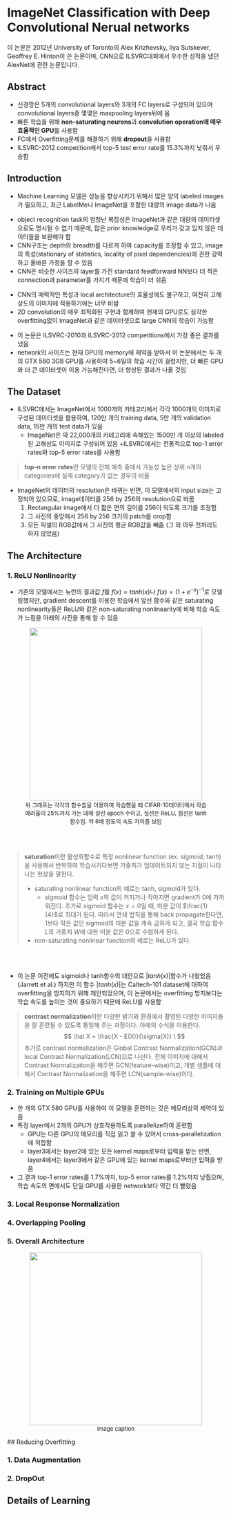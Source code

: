 # ImageNet Classification with Deep Convolutional Nerual networks
이 논문은 2012년 University of Toronto의 Alex Krizhevsky, Ilya Sutskever, Geoffrey E. Hinton이 쓴 논문이며, CNN으로 ILSVRC대회에서 우수한 성적을 냈던 AlexNet에 관한 논문입니다.
## Abstract
- 신경망은 5개의 convolutional layers와 3개의 FC layers로 구성되어 있으며 convolutional layers중 몇몇은 maxpooling layers뒤에 옴
- 빠른 학습을 위해 **non-saturating neurons**과 **convolution operation에 매우 효율적인 GPU**를 사용함
- FC에서 Overfitting문제를 해결하기 위해 **dropout**을 사용함
- ILSVRC-2012 competition에서 top-5 test error rate를 15.3%까지 낮춰서 우승함

## Introduction
- Machine Learning 모델은 성능을 향상시키기 위해서 많은 양의 labeled images가 필요하고, 최근 LabelMe나 ImageNet을 포함한 대량의 image data가 나옴

+  object recognition task의 엄청난 복잡성은 ImageNet과 같은 대량의 데이터셋으로도 명시될 수 없기 때문에, 많은 prior knowledge로 우리가 갖고 있지 않은 데이터들을 보완해야 함
+ CNN구조는 depth와 breadth를 다르게 하여 capacity를 조정할 수 있고, image의 특성(stationary of statistics, locality of pixel dependencies)에 관한 강력하고 올바른 가정을 할 수 있음
+ CNN은 비슷한 사이즈의 layer를 가진 standard feedforward NN보다 더 적은 connection과 parameter를 가지기 때문에 학습이 더 쉬움  

- CNN의 매력적인 특성과 local architecture의 효율성에도 불구하고, 여전히 고해상도의 이미지에 적용하기에는 너무 비쌈
- 2D convolution의 매우 최적화된 구현과 함께하여 현재의 GPU로도 심각한 overfitting없이 ImageNet과 같은 데이터셋으로 large CNN의 학습이 가능함 

+ 이 논문은 ILSVRC-2010과 ILSVRC-2012 competitions에서 가장 좋은 결과를 냈음
+ network의 사이즈는 현재 GPU의 memory에 제약을 받아서 이 논문에서는 두 개의 GTX 580 3GB GPU를 사용하여 5~6일의 학습 시간이 걸렸지만, 더 빠른 GPU와 더 큰 데이터셋이 이용 가능해진다면, 더 향상된 결과가 나올 것임

## The Dataset
-  ILSVRC에서는 ImageNet에서 1000개의 카테고리에서 각각 1000개의 이미지로 구성된 데이터셋을 활용하여, 120만 개의 training data, 5만 개의 validation data, 15만 개의 test data가 있음
	-  ImageNet은 약 22,000개의 카테고리에 속해있는 1500만 개 이상의 labeled된 고해상도 이미지로 구성되어 있음
+ILSVRC에서는 전통적으로 top-1 error rates와 top-5 error rates를 사용함
>**top-n error rates**란 모델의 전체 예측 중에서 가능성 높은 상위 n개의 categories에 실제 category가 없는 경우의 비율
- ImageNet의 데이터의 resolution은 바뀌는 반면, 이 모델에서의 input size는 고정되어 있으므로, image데이터를 256 by 256의 resolution으로 바꿈
	1. Rectangular image에서 더 짧은 면의 길이를 256이 되도록 크기를 조정함
	2. 그 사진의 중앙에서 256 by 256 크기의 patch를 crop함
	3. 모든 픽셀의 RGB값에서 그 사진의 평균 RGB값을 빼줌
	 (그 외 아무 전처리도 하지 않았음)

## The Architecture
### 1. ReLU Nonlinearity
- 기존의 모델에서는 뉴런의 결과값 $f$를 $f(x)=tanh(x)$나 $f(x)=(1+e^{-x})^{-1}$로 모델링했지만, gradient descent를 이용한 학습에서 앞선 함수와 같은 saturating nonlinearity들은 ReLU와 같은 non-saturating nonlinearity에 비해 학습 속도가 느림을 아래의 사진을 통해 알 수 있음

<center>
	<figure>
		<img  src="https://github.com/user-attachments/assets/1be1cf6b-8348-4552-bb25-76166bf6e643 "  width="400"  height="400"/>
			<figcaption>
				<font size=2>
					위 그래프는 각각의 함수들을 이용하여 학습했을 때 	CIFAR-10데이터에서 학습 에러율이 25%까지 가는 데에 걸린 epoch 수이고, 실선은 ReLU, 점선은 tanh함수임. 약 6배 정도의 속도 차이를 보임
				</font>
		</figcaption>
	</figure>
</center>
<br></br>

>**saturation**이란  활성화함수로 특정 nonlinear function (ex. sigmoid, tanh)을 사용해서 반복하여 학습시키다보면 가중치가 업데이트되지 않는 지점이 나타나는 현상을 말한다. 
>
>- saturating nonlinear function의 예로는 tanh, sigmoid가 있다.
>   - sigmoid 함수는 입력 $x$의 값이 커지거나 작아지면 gradient가 0에 가까워진다. 추가로 sigmoid 함수는 $x=0$일 때, 미분 값이 $\frac{1}{4}$로 최대가 된다. 따라서 연쇄 법칙을 통해 back propagate한다면, 1보다 작은 값인 sigmoid의 미분 값을 계속 곱하게 되고, 결국 학습 함수 $L$의 가중치 $W$에 대한 미분 값은 0으로 수렴하게 된다. 
>- non-saturating nonlinear function의 예로는 ReLU가 있다.

<br></br>

- 이 논문 이전에도 sigmoid나 tanh함수의 대안으로 $|tanh(x)|$함수가 나왔었음(Jarrett et al.) 하지만 이 함수 $|tanh(x)|$는 Caltech-101 dataset에 대하여 overfitting을 방지하기 위해 제안되었으며, 이 논문에서는 overfitting 방지보다는 학습 속도를 높이는 것이 중요하기 때문에 ReLU를 사용함
>**contrast normalization**이란 다양한 밝기와 환경에서 촬영된 다양한 이미지들을 잘 훈련될 수 있도록 통일해 주는 과정이다. 아래의 수식을 이용한다.
>$$ \hat X = \frac{X - E(X)}{\sigma(X)} \ $$
>추가로 contrast normalization은 Global Contrast Normalization(GCN)과 local Contrast Normalization(LCN)으로 나뉜다. 전체 이미지에 대해서 Contrast Normalization을 해주면 GCN(feature-wise)이고, 개별 샘플에 대해서 Contrast Normalization을 해주면 LCN(sample-wise)이다.

### 2. Training on Multiple GPUs
- 한 개의 GTX 580 GPU를 사용하여 이 모델을 훈련하는 것은 메모리상의 제약이 있음
- 특정 layer에서 2개의 GPU가 상호작용하도록 parallelize하여 훈련함
	- GPU는 다른 GPU의 메모리를 직접 읽고 쓸 수 있어서 cross-parallelization에 적합함
	- layer3에서는 layer2에 있는 모든 kernel maps로부터 입력을 받는 반면, layer4에서는 layer3에서 같은 GPU에 있는 kernel maps로부터만 입력을 받음
- 그 결과 top-1 error rates를 1.7%까지, top-5 error rates를 1.2%까지 낮췄으며, 학습 속도의 면에서도 단일 GPU를 사용한 network보다 약간 더 빨랐음

### 3. Local Response Normalization

### 4. Overlapping Pooling

### 5. Overall Architecture
<center>
	<figure>
		<img  src="https://github.com/user-attachments/assets/d12880a3-776b-4f61-9d5f-7d5bd2499739"  width="400"  height="400"/>
			<figcaption>
				<font size=2>
					image caption
				</font>
		</figcaption>
	</figure>
</center>
## Reducing Overfitting

### 1. Data Augmentation

### 2. DropOut

## Details of Learning


